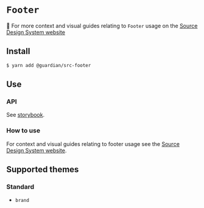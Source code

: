 # `Footer`

📣 For more context and visual guides relating to `Footer` usage on the [Source Design System website](https://www.theguardian.design)

## Install

```sh
$ yarn add @guardian/src-footer
```

## Use

### API

See [storybook](https://guardian.github.io/source/?path=/docs/source-src-footer-footer--playground).

### How to use

For context and visual guides relating to footer usage see the [Source Design System website](https://theguardian.design/2a1e5182b/p/12ce79--footer/b/09ee0e).

## Supported themes

### Standard

-   `brand`
